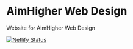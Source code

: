 # AimHigher Web Design

Website for AimHigher Web Design

[![Netlify Status](https://api.netlify.com/api/v1/badges/bd11b5cc-485f-41ff-9544-ee6a146d0516/deploy-status)](https://app.netlify.com/sites/aimhigher/deploys)